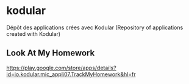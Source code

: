 # kodular
Dépôt des applications crées avec Kodular (Repository of applications created with Kodular)


## Look At My Homework
https://play.google.com/store/apps/details?id=io.kodular.mic_appli07.TrackMyHomework&hl=fr
